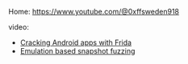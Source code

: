 Home: https://www.youtube.com/@0xffsweden918

video:
- [Cracking Android apps with Frida](https://youtu.be/pjEd1cHYhi8)
- [Emulation based snapshot fuzzing](https://youtu.be/NTLoxGEno1E)
